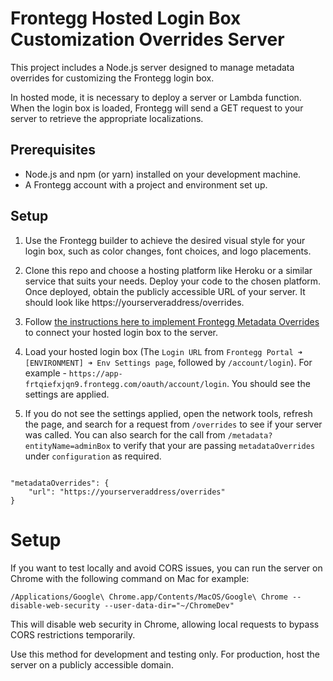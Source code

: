 # Frontegg Hosted Login Box Customization Overrides Server

This project includes a Node.js server designed to manage metadata overrides for customizing the Frontegg login box.

In hosted mode, it is necessary to deploy a server or Lambda function. When the login box is loaded, Frontegg will send a GET request to your server to retrieve the appropriate localizations.


## Prerequisites

- Node.js and npm (or yarn) installed on your development machine.
- A Frontegg account with a project and environment set up.


## Setup

1. Use the Frontegg builder to achieve the desired visual style for your login box, such as color changes, font choices, and logo placements.


2. Clone this repo and choose a hosting platform like Heroku or a similar service that suits your needs. Deploy your code to the chosen platform. Once deployed, obtain the publicly accessible URL of your server. It should look like https://yourserveraddress/overrides.

3. Follow [the instructions here to implement Frontegg Metadata Overrides](https://docs.frontegg.com/docs/hosted-and-embedded-setup#getting-started-with-metadataoverrides) to connect your hosted login box to the server.

4. Load your hosted login box (The `Login URL` from `Frontegg Portal ➜ [ENVIRONMENT] ➜ Env Settings page`, followed by `/account/login`). For example - `https://app-frtqiefxjqn9.frontegg.com/oauth/account/login`. You should see the settings are applied.

5. If you do not see the settings applied, open the network tools, refresh the page, and search for a request from `/overrides` to see if your server was called. You can also search for the call from `/metadata?entityName=adminBox` to verify that your are passing `metadataOverrides` under `configuration` as required.

```

"metadataOverrides": {
    "url": "https://yourserveraddress/overrides"
}

```

# Setup
If you want to test locally and avoid CORS issues, you can run the server on Chrome with the following command on Mac for example:
```
/Applications/Google\ Chrome.app/Contents/MacOS/Google\ Chrome --disable-web-security --user-data-dir="~/ChromeDev"
```
This will disable web security in Chrome, allowing local requests to bypass CORS restrictions temporarily.

Use this method for development and testing only. For production, host the server on a publicly accessible domain.


